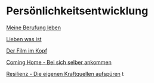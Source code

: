 # Persönlichkeitsentwicklung

[Meine Berufung leben](meine-berufung-leben)

[Lieben was ist](lieben-was-ist)

[Der Film im Kopf](film-im-kopf)

[Coming Home - Bei sich selber ankommen](coming-home)

[Resilienz - Die eigenen Kraftquellen aufspüren](resilienz-eigene-ressourcen) t